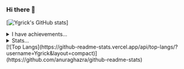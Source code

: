 ### Hi there 👋
[![Ygrick's GitHub stats](https://github-readme-stats.vercel.app/api?username=Ygrick)]
<details>
<summary>I have achievements...</summary>
<div align="center">
  <img src="achievements/hack1.jpg" height="400" />
  <img src="achievements/RSCI_scientific_article.jpg" height="400" />
</div>
</details>
<details>
<summary>Stats...</summary>
  
[![mentoster's wakatime stats](https://github-readme-stats.vercel.app/api/wakatime?username=Ygrick)]

</details>
[![Top Langs](https://github-readme-stats.vercel.app/api/top-langs/?username=Ygrick&layout=compact)](https://github.com/anuraghazra/github-readme-stats)
<!--
**Ygrick/Ygrick** is a ✨ _special_ ✨ repository because its `README.md` (this file) appears on your GitHub profile.

Here are some ideas to get you started:

- 🔭 I’m currently working on ...
- 🌱 I’m currently learning ...
- 👯 I’m looking to collaborate on ...
- 🤔 I’m looking for help with ...
- 💬 Ask me about ...
- 📫 How to reach me: ...
- 😄 Pronouns: ...
- ⚡ Fun fact: ...
-->

